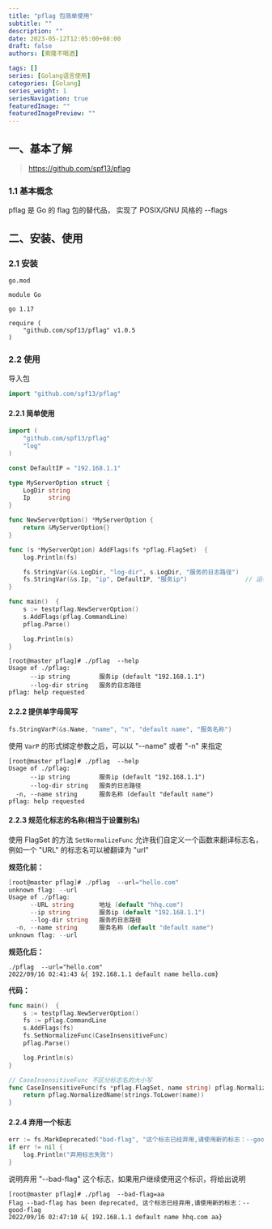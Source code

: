 ```yaml
---
title: "pflag 包简单使用"
subtitle: ""
description: ""
date: 2023-05-12T12:05:00+08:00
draft: false
authors: [索隆不喝酒]

tags: []
series: [Golang语言使用]
categories: [Golang]
series_weight: 1
seriesNavigation: true
featuredImage: ""
featuredImagePreview: ""
---
```

<!--more-->



## 一、基本了解

> https://github.com/spf13/pflag

### 1.1 基本概念

pflag 是 Go 的 flag 包的替代品， 实现了 POSIX/GNU 风格的 --flags

## 二、安装、使用

### 2.1 安装

`go.mod`

```
module Go

go 1.17

require (
	"github.com/spf13/pflag" v1.0.5
)
```

### 2.2 使用

导入包

```go
import "github.com/spf13/pflag"
```

#### 2.2.1 简单使用

```go
import (
    "github.com/spf13/pflag"
    "log"
)

const DefaultIP = "192.168.1.1"

type MyServerOption struct {
	LogDir string
	Ip     string
}

func NewServerOption() *MyServerOption {
    return &MyServerOption{}
}

func (s *MyServerOption) AddFlags(fs *pflag.FlagSet)  {
    log.Println(fs)

    fs.StringVar(&s.LogDir, "log-dir", s.LogDir, "服务的日志路径")
    fs.StringVar(&s.Ip, "ip", DefaultIP, "服务ip")				// 运行二进制的时候不指定 ip 参数将设置为该默认值
}

func main()  {
    s := testpflag.NewServerOption()
    s.AddFlags(pflag.CommandLine)
    pflag.Parse()

    log.Println(s)
}
```

```shell
[root@master pflag]# ./pflag  --help
Usage of ./pflag:
      --ip string        服务ip (default "192.168.1.1")
      --log-dir string   服务的日志路径
pflag: help requested
```

#### 2.2.2 提供单字母简写

```go
fs.StringVarP(&s.Name, "name", "n", "default name", "服务名称")
```

使用 `VarP` 的形式绑定参数之后，可以以 "--name" 或者 "-n" 来指定

```shell
[root@master pflag]# ./pflag  --help
Usage of ./pflag:
      --ip string        服务ip (default "192.168.1.1")
      --log-dir string   服务的日志路径
  -n, --name string      服务名称 (default "default name")
pflag: help requested

```

#### 2.2.3 规范化标志的名称(相当于设置别名)

使用 FlagSet 的方法 `SetNormalizeFunc` 允许我们自定义一个函数来翻译标志名，例如一个 "URL" 的标志名可以被翻译为 "url"

**规范化前：**

```go
[root@master pflag]# ./pflag  --url="hello.com"
unknown flag: --url
Usage of ./pflag:
      --URL string       地址 (default "hhq.com")
      --ip string        服务ip (default "192.168.1.1")
      --log-dir string   服务的日志路径
  -n, --name string      服务名称 (default "default name")
unknown flag: --url
```

**规范化后：**

```
./pflag  --url="hello.com"
2022/09/16 02:41:43 &{ 192.168.1.1 default name hello.com}
```

**代码：**

```go
func main()  {
    s := testpflag.NewServerOption()
    fs := pflag.CommandLine
    s.AddFlags(fs)
    fs.SetNormalizeFunc(CaseInsensitiveFunc)
    pflag.Parse()

    log.Println(s)
}

// CaseInsensitiveFunc 不区分标志名的大小写
func CaseInsensitiveFunc(fs *pflag.FlagSet, name string) pflag.NormalizedName {
    return pflag.NormalizedName(strings.ToLower(name))
}
```

#### 2.2.4 弃用一个标志

```go
err := fs.MarkDeprecated("bad-flag", "这个标志已经弃用,请使用新的标志：--good-flag")
if err != nil {
    log.Println("弃用标志失败")
}
```

说明弃用 "--bad-flag" 这个标志，如果用户继续使用这个标识，将给出说明

```shell
[root@master pflag]# ./pflag  --bad-flag=aa
Flag --bad-flag has been deprecated, 这个标志已经弃用,请使用新的标志：--good-flag
2022/09/16 02:47:10 &{ 192.168.1.1 default name hhq.com aa}
```

